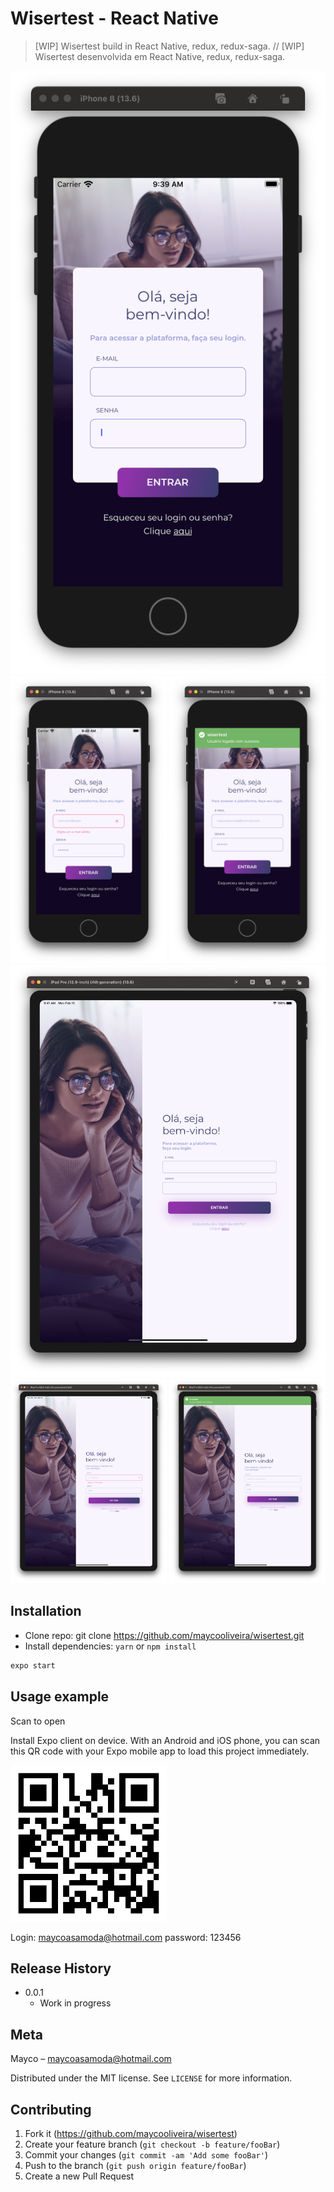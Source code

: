 
# Wisertest - React Native
> [WIP] Wisertest build in React Native, redux, redux-saga.
//
> [WIP] Wisertest desenvolvida em React Native, redux, redux-saga.


<div align="center" styles="flex-direction: row;">
  <img alt="Wiser" title="#screen" src="prints/print1.png" />
</div>
<div align="center" styles="flex-direction: row;">
  <img alt="Wiser" title="#screen" width="250px" src="prints/print2.png" />
  <img alt="Wiser" title="#screen" width="250px" src="prints/print3.png" />
 </div>
 <div align="center" styles="flex-direction: row;">
  <img alt="Wiser" title="#screen" src="prints/print4.png" />
</div>
<div align="center" styles="flex-direction: row;">
   <img alt="Wiser" title="#screen" width="250px" src="prints/print5.png" />
   <img alt="Wiser" title="#screen" width="250px" src="prints/print6.png" />
 </div>


## Installation

- Clone repo: git clone https://github.com/maycooliveira/wisertest.git
- Install dependencies: `yarn` or `npm install`
  
```sh
expo start
```

## Usage example
Scan to open

Install Expo client on device.
With an Android and iOS phone, you can scan this QR code with your Expo mobile app to load this project immediately.

  <img alt="Expo" title="#screen" width="250px" src="prints/qrcode.png" />
  
Login: maycoasamoda@hotmail.com
password: 123456
  
## Release History

* 0.0.1
    * Work in progress
    
## Meta

Mayco – maycoasamoda@hotmail.com

Distributed under the MIT license. See ``LICENSE`` for more information.
    
## Contributing

1. Fork it (<https://github.com/maycooliveira/wisertest>)
2. Create your feature branch (`git checkout -b feature/fooBar`)
3. Commit your changes (`git commit -am 'Add some fooBar'`)
4. Push to the branch (`git push origin feature/fooBar`)
5. Create a new Pull Request
    
 
